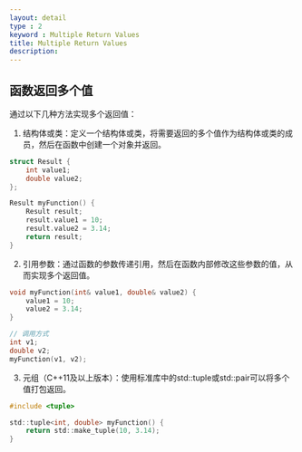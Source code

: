 ```yaml
---
layout: detail
type : 2
keyword : Multiple Return Values
title: Multiple Return Values
description: 
---
```


## 函数返回多个值

通过以下几种方法实现多个返回值：

1. 结构体或类：定义一个结构体或类，将需要返回的多个值作为结构体或类的成员，然后在函数中创建一个对象并返回。
```c
struct Result {
    int value1;
    double value2;
};

Result myFunction() {
    Result result;
    result.value1 = 10;
    result.value2 = 3.14;
    return result;
}
```

2. 引用参数：通过函数的参数传递引用，然后在函数内部修改这些参数的值，从而实现多个返回值。
```c
void myFunction(int& value1, double& value2) {
    value1 = 10;
    value2 = 3.14;
}

// 调用方式
int v1;
double v2;
myFunction(v1, v2);
```

3. 元组（C++11及以上版本）：使用标准库中的std::tuple或std::pair可以将多个值打包返回。
```c
#include <tuple>

std::tuple<int, double> myFunction() {
    return std::make_tuple(10, 3.14);
}
```




